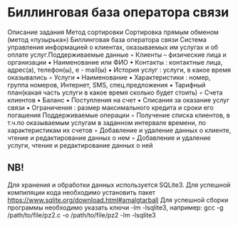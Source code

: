 # Биллинговая база оператора связи
Описание задания
 Метод сортировки
 Сортировка прямым обменом (метод «пузырька»)
 Биллинговая база оператора связи
    Система управления информацией о клиентах,
    оказываемых им услугах и об оплате услуг.Поддерживаемые данные
        ◦ Клиенты – физические лица и организации
            ▪ Наименование или ФИО
            ▪ Контакты : контактные лица, адрес(а), телефон(ы), e - mail(ы)
            ▪ История услуг : услуги, в какое время оказывались 
        ◦ Услуги
            ▪ Наименование
            ▪ Характеристики : номер, группа номеров, Интернет, SMS, спец.предложения
            ▪ Тарифный план(какая часть услуги в какое время сколько будет стоить)
        ◦ Счета клиентов
            ▪ Баланс
            ▪ Поступления на счет
            ▪ Списания за оказание услуг связи
            ▪ Ограничения : размер максимального кредита и сроки его погашения Поддерживаемые операции
        ◦ Получение списка клиентов, в т.ч.по оказываемым услугам в заданном интервале времени, по характеристикам их счетов
        ◦ Добавление и удаление данных о клиенте, чтение и редактирование данных о нем
        ◦ Добавление и удаление услуги, чтение и редактирование данных о ней 
## NB! 
Для хранения и обработки данных используется SQLite3. Для успешной компиляции кода необходимо установить пакет 
https://www.sqlite.org/download.html#amalgtarball
Для успешной сборки программы необходимо указать ключи -lm -lsqlite3, например: 
gcc -g /path/to/file/pz2.c -o /path/to/file/pz2 -lm -lsqlite3 
